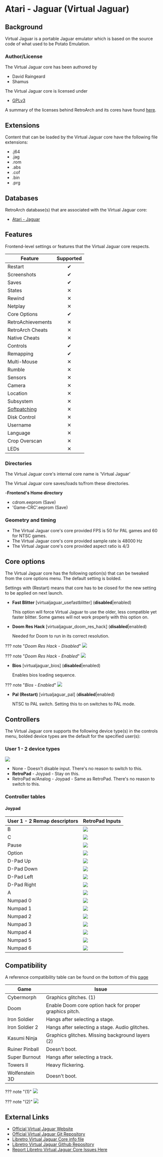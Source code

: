 # Atari - Jaguar (Virtual Jaguar)

## Background

Virtual Jaguar is a portable Jaguar emulator which is based on the source code of what used to be Potato Emulation.

### Author/License

The Virtual Jaguar core has been authored by

- David Raingeard
- Shamus

The Virtual Jaguar core is licensed under

- [GPLv3](https://github.com/libretro/virtualjaguar-libretro/blob/master/docs/GPLv3)

A summary of the licenses behind RetroArch and its cores have found [here](https://docs.libretro.com/tech/licenses/).

## Extensions

Content that can be loaded by the Virtual Jaguar core have the following file extensions:

- .j64
- .jag
- .rom
- .abs
- .cof
- .bin
- .prg

## Databases

RetroArch database(s) that are associated with the Virtual Jaguar core:

- [Atari - Jaguar](https://github.com/libretro/libretro-database/blob/master/rdb/Atari%20-%20Jaguar.rdb)

## Features

Frontend-level settings or features that the Virtual Jaguar core respects.

| Feature           | Supported |
|-------------------|:---------:|
| Restart           | ✔         |
| Screenshots       | ✔         |
| Saves             | ✔         |
| States            | ✕         |
| Rewind            | ✕         |
| Netplay           | ✕         |
| Core Options      | ✔         |
| RetroAchievements | ✕         |
| RetroArch Cheats  | ✕         |
| Native Cheats     | ✕         |
| Controls          | ✔         |
| Remapping         | ✔         |
| Multi-Mouse       | ✕         |
| Rumble            | ✕         |
| Sensors           | ✕         |
| Camera            | ✕         |
| Location          | ✕         |
| Subsystem         | ✕         |
| [Softpatching](https://docs.libretro.com/guides/softpatching/) | ✕         |
| Disk Control      | ✕         |
| Username          | ✕         |
| Language          | ✕         |
| Crop Overscan     | ✕         |
| LEDs              | ✕         |

### Directories

The Virtual Jaguar core's internal core name is 'Virtual Jaguar'

The Virtual Jaguar core saves/loads to/from these directories.

-**Frontend's Home directory**

- cdrom.eeprom (Save)
- 'Game-CRC'.eeprom (Save)

### Geometry and timing

- The Virtual Jaguar core's core provided FPS is 50 for PAL games and 60 for NTSC games.
- The Virtual Jaguar core's core provided sample rate is 48000 Hz
- The Virtual Jaguar core's core provided aspect ratio is 4/3

## Core options

The Virtual Jaguar core has the following option(s) that can be tweaked from the core options menu. The default setting is bolded. 

Settings with (Restart) means that core has to be closed for the new setting to be applied on next launch.

- **Fast Blitter** [virtualjaguar_usefastblitter] (**disabled**|enabled)

	This option will force Virtual Jaguar to use the older, less compatible yet faster blitter. Some games will not work properly with this option on.
	
- **Doom Res Hack** [virtualjaguar_doom_res_hack] (**disabled**|enabled)

	Needed for Doom to run in its correct resolution.
	
??? note "*Doom Res Hack - Disabled*"
    ![](images\Cores\virtual_jaguar\doom_off.png)

??? note "*Doom Res Hack - Enabled*"
    ![](images\Cores\virtual_jaguar\doom_on.png)
	
- **Bios** [virtualjaguar_bios] (**disabled**|enabled)

	Enables bios loading sequence.
	
??? note "*Bios - Enabled*"
    ![](images\Cores\virtual_jaguar\bios.png)
	
- **Pal (Restart)** [virtualjaguar_pal] (**disabled**|enabled)

	NTSC to PAL switch. Setting this to on switches to PAL mode.
	
## Controllers

The Virtual Jaguar core supports the following device type(s) in the controls menu, bolded device types are the default for the specified user(s):

### User 1 - 2 device types

![](images/Controllers/jaguar.png)

- None - Doesn't disable input. There's no reason to switch to this.
- **RetroPad** - Joypad - Stay on this.
- RetroPad w/Analog - Joypad - Same as RetroPad. There's no reason to switch to this.

### Controller tables

#### Joypad

| User 1 - 2 Remap descriptors | RetroPad Inputs                           |                       
|------------------------------|-------------------------------------------|
| B                            | ![](images/RetroPad/Retro_B_Round.png)    |
| C                            | ![](images/RetroPad/Retro_Y_Round.png)    |
| Pause                        | ![](images/RetroPad/Retro_Select.png)     |
| Option                       | ![](images/RetroPad/Retro_Start.png)      |
| D-Pad Up                     | ![](images/RetroPad/Retro_Dpad_Up.png)    |
| D-Pad Down                   | ![](images/RetroPad/Retro_Dpad_Down.png)  |
| D-Pad Left                   | ![](images/RetroPad/Retro_Dpad_Left.png)  |
| D-Pad Right                  | ![](images/RetroPad/Retro_Dpad_Right.png) |
| A                            | ![](images/RetroPad/Retro_A_Round.png)    |
| Numpad 0                     | ![](images/RetroPad/Retro_X_Round.png)    |
| Numpad 1                     | ![](images/RetroPad/Retro_L1.png)         |
| Numpad 2                     | ![](images/RetroPad/Retro_R1.png)         |
| Numpad 3                     | ![](images/RetroPad/Retro_L2.png)         |
| Numpad 4                     | ![](images/RetroPad/Retro_R2.png)         |
| Numpad 5                     | ![](images/RetroPad/Retro_L3.png)         |
| Numpad 6                     | ![](images/RetroPad/Retro_R3.png)         |

## Compatibility

A reference compatibility table can be found on the bottom of this [page](https://icculus.org/virtualjaguar/)

| Game           | Issue                                                   |
|----------------|---------------------------------------------------------|
| Cybermorph     | Graphics glitches. (1)                                  |
| Doom           | Enable Doom core option hack for proper graphics pitch. |
| Iron Soldier   | Hangs after selecting a stage.                          |
| Iron Soldier 2 | Hangs after selecting a stage. Audio glitches.          |
| Kasumi Ninja   | Graphics glitches. Missing background layers (2)        |
| Ruiner Pinball | Doesn't boot.                                           |
| Super Burnout  | Hangs after selecting a track.                          |
| Towers II      | Heavy flickering.                                       |
| Wolfenstein 3D | Doesn't boot.                                           |

??? note "(1)"
    ![](images\Cores\virtual_jaguar\cyber.png)

??? note "(2)"
    ![](images\Cores\virtual_jaguar\ninja.png)

## External Links

- [Official Virtual Jaguar Website](https://icculus.org/virtualjaguar/)
- [Official Virtual Jaguar Git Repository](http://shamusworld.gotdns.org/git/virtualjaguar)
- [Libretro Virtual Jaguar Core info file](https://github.com/libretro/libretro-super/blob/master/dist/info/virtualjaguar_libretro.info)
- [Libretro Virtual Jaguar Github Repository](https://github.com/libretro/virtualjaguar-libretro)
- [Report Libretro Virtual Jaguar Core Issues Here](https://github.com/libretro/virtualjaguar-libretro/issues)